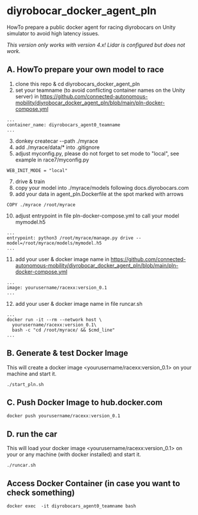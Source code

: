 # diyrobocar_docker_agent_pln
HowTo prepare a public docker agent for racing diyrobocars on Unity simulator to avoid high latency issues.

*This version only works with version 4.x! Lidar is configured but does not work.*


## A. HowTo prepare your own model to race

1. clone this repo & cd diyrobocars_docker_agent_pln
2. set your teamname (to avoid conflicting container names on the Unity server) in  https://github.com/connected-autonomous-mobility/diyrobocar_docker_agent_pln/blob/main/pln-docker-compose.yml
```
...
container_name: diyrobocars_agent0_teamname
...
```
3. donkey createcar --path ./myrace
4. add ./myrace/data/* into .gitignore
5. adjust myconfig.py, please do not forget to set mode to "local", see example in race7/myconfig.py
```
WEB_INIT_MODE = "local"   
```
7. drive & train 
8. copy your model into ./myrace/models following docs.diyrobocars.com
9. add your data in agent_pln.Dockerfile at the spot marked with arrows
```
COPY ./myrace /root/myrace
```
10. adjust entrypoint in file pln-docker-compose.yml to call your model mymodel.h5
```
...
entrypoint: python3 /root/myrace/manage.py drive --model=/root/myrace/models/mymodel.h5
...
```
11. add your user & docker image name in https://github.com/connected-autonomous-mobility/diyrobocar_docker_agent_pln/blob/main/pln-docker-compose.yml
```
...
image: yourusername/racexx:version_0.1
...
```
12. add your user & docker image name in file runcar.sh
```
...
docker run -it --rm --network host \
  yourusername/racexx:version_0.1\
  bash -c "cd /root/myrace/ && $cmd_line"
...
```

## B. Generate & test Docker Image
This will create a docker image <yourusername/racexx:version_0.1> on your machine and start it. 
```
./start_pln.sh
```
## C. Push Docker Image to hub.docker.com
```
docker push yourusername/racexx:version_0.1
```

## D. run the car
This will load your docker image <yourusername/racexx:version_0.1> on your or any machine (with docker installed) and start it. 
```
./runcar.sh
```

## Access Docker Container (in case you want to check something)
```
docker exec  -it diyrobocars_agent0_teamname bash
```

